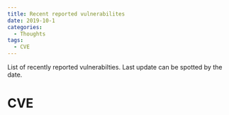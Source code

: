 ```yaml
---
title: Recent reported vulnerabilites 
date: 2019-10-1
categories:
  - Thoughts
tags:
  - CVE
---
```


List of recently reported vulnerabilties. Last update can be spotted by the date.

<!--more-->

#  CVE

